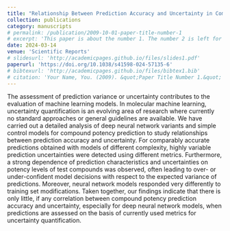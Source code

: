```yaml
---
title: "Relationship Between Prediction Accuracy and Uncertainty in Compound Potency Prediction Using Deep Neural Networks and Control Models"
collection: publications
category: manuscripts
# permalink: /publication/2009-10-01-paper-title-number-1
# excerpt: 'This paper is about the number 1. The number 2 is left for future work.'
date: 2024-03-14
venue: 'Scientific Reports'
# slidesurl: 'http://academicpages.github.io/files/slides1.pdf'
paperurl: 'https://doi.org/10.1038/s41598-024-57135-6'
# bibtexurl: 'http://academicpages.github.io/files/bibtex1.bib'
# citation: 'Your Name, You. (2009). &quot;Paper Title Number 1.&quot; <i>Journal 1</i>. 1(1).'
---
```


The assessment of prediction variance or uncertainty contributes to the evaluation of machine learning models. In molecular machine learning, uncertainty quantification is an evolving area of research where currently no standard approaches or general guidelines are available. We have carried out a detailed analysis of deep neural network variants and simple control models for compound potency prediction to study relationships between prediction accuracy and uncertainty. For comparably accurate predictions obtained with models of different complexity, highly variable prediction uncertainties were detected using different metrics. Furthermore, a strong dependence of prediction characteristics and uncertainties on potency levels of test compounds was observed, often leading to over- or under-confident model decisions with respect to the expected variance of predictions. Moreover, neural network models responded very differently to training set modifications. Taken together, our findings indicate that there is only little, if any correlation between compound potency prediction accuracy and uncertainty, especially for deep neural network models, when predictions are assessed on the basis of currently used metrics for uncertainty quantification.
